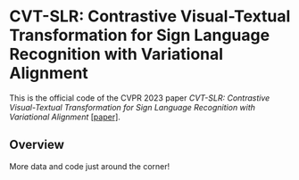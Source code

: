 # CVT-SLR: Contrastive Visual-Textual Transformation for Sign Language Recognition with Variational Alignment

This is the official code of the CVPR 2023 paper *CVT-SLR: Contrastive Visual-Textual Transformation for Sign Language Recognition with Variational Alignment* [[paper]]().

## Overview
More data and code just around the corner!